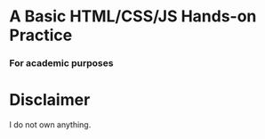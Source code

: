 # A Basic HTML/CSS/JS Hands-on Practice
### For academic purposes

# Disclaimer
I do not own anything.
